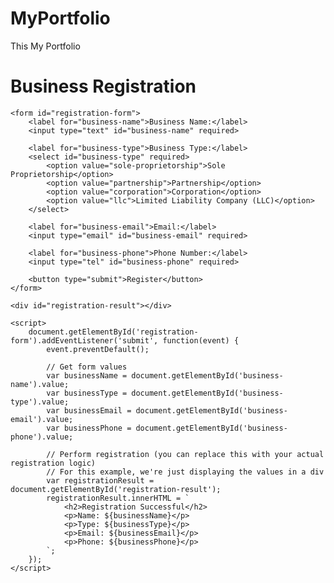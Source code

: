 # MyPortfolio
This My Portfolio
<!DOCTYPE html>
<html>
<head>
    <title>Business Registration</title>
</head>
<body>
    <h1>Business Registration</h1>
    
    <form id="registration-form">
        <label for="business-name">Business Name:</label>
        <input type="text" id="business-name" required>
        
        <label for="business-type">Business Type:</label>
        <select id="business-type" required>
            <option value="sole-proprietorship">Sole Proprietorship</option>
            <option value="partnership">Partnership</option>
            <option value="corporation">Corporation</option>
            <option value="llc">Limited Liability Company (LLC)</option>
        </select>
        
        <label for="business-email">Email:</label>
        <input type="email" id="business-email" required>
        
        <label for="business-phone">Phone Number:</label>
        <input type="tel" id="business-phone" required>
        
        <button type="submit">Register</button>
    </form>

    <div id="registration-result"></div>

    <script>
        document.getElementById('registration-form').addEventListener('submit', function(event) {
            event.preventDefault();

            // Get form values
            var businessName = document.getElementById('business-name').value;
            var businessType = document.getElementById('business-type').value;
            var businessEmail = document.getElementById('business-email').value;
            var businessPhone = document.getElementById('business-phone').value;

            // Perform registration (you can replace this with your actual registration logic)
            // For this example, we're just displaying the values in a div
            var registrationResult = document.getElementById('registration-result');
            registrationResult.innerHTML = `
                <h2>Registration Successful</h2>
                <p>Name: ${businessName}</p>
                <p>Type: ${businessType}</p>
                <p>Email: ${businessEmail}</p>
                <p>Phone: ${businessPhone}</p>
            `;
        });
    </script>
</body>
</html>
